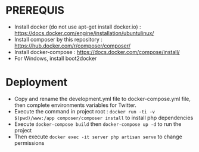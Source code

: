 # PREREQUIS

- Install docker (do not use apt-get install docker.io) : https://docs.docker.com/engine/installation/ubuntulinux/
- Install composer by this repository : https://hub.docker.com/r/composer/composer/
- Install docker-compose : https://docs.docker.com/compose/install/
- For Windows, install boot2docker

# Deployment

- Copy and rename the development.yml file to docker-compose.yml file, then complete environments variables for Twitter.
- Execute the command in project root : `docker run -ti -v $(pwd)/www:/app composer/composer install` to install php dependencies
- Execute `docker-compose build` then `docker-compose up -d` to run the project
- Then execute `docker exec -it server php artisan serve` to change permissions